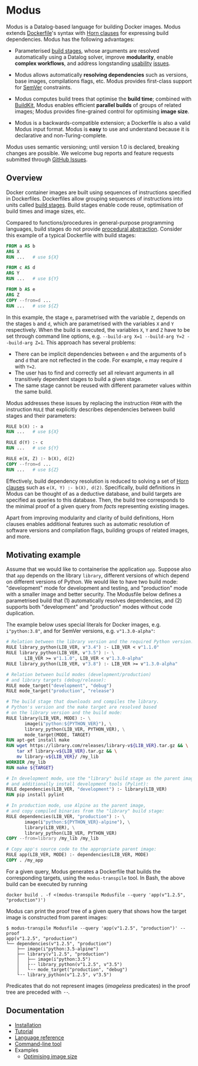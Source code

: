# Modus

Modus is a Datalog-based language for building Docker images. Modus extends [Dockerfile](https://docs.docker.com/engine/reference/builder/)'s syntax with [Horn clauses](https://en.wikipedia.org/wiki/Horn_clause) for expressing build dependencies. Modus has the following advantages:

- Parameterised [build stages](https://docs.docker.com/develop/develop-images/multistage-build/), whose arguments are resolved automatically using a Datalog solver, improve __modularity__, enable __complex workflows__, and address longstanding [usability](https://github.com/moby/moby/issues/32100) [issues](https://github.com/moby/moby/issues/32100).

- Modus allows automatically __resolving dependencies__ such as versions, base images, compilations flags, etc. Modus provides first-class support for [SemVer](https://semver.org/) constraints.

- Modus computes build trees that optimise the __build time__; combined with [BuildKit](https://github.com/moby/buildkit), Modus enables efficient __parallel builds__ of groups of related images; Modus provides fine-grained control for optimising __image size__.

- Modus is a backwards-compatible extension; a Dockerfile is also a valid Modus input format. Modus is __easy__ to use and understand because it is declarative and non-Turing-complete.

Modus uses semantic versioning; until version 1.0 is declared, breaking changes are possible. We welcome bug reports and feature requests submitted through [GitHub Issues](https://github.com/mechtaev/modus/issues).

## Overview

Docker container images are built using sequences of instructions specified in Dockerfiles. Dockerfiles allow grouping sequences of instructions into units called [build stages](https://docs.docker.com/develop/develop-images/multistage-build/). Build stages enable code reuse, optimisation of build times and image sizes, etc.

Compared to functions/procedures in general-purpose programming languages, build stages do not provide [procedural abstraction](http://www.eecs.qmul.ac.uk/~mmh/AMCM048/abstraction/procedural.html). Consider this example of a typical Dockerfile with build stages:

```Dockerfile
FROM a AS b
ARG X
RUN ...   # use ${X}

FROM c AS d
ARG Y
RUN ...   # use ${Y}

FROM b AS e
ARG Z
COPY --from=d ...
RUN ...   # use ${Z}
```

In this example, the stage `e`, parametrised with the variable `Z`, depends on the stages `b` and `d`, which are parametrised with the variables `X` and `Y` respectively. When the build is executed, the variables `X`, `Y` and `Z` have to be set through command line options, e.g. `--build-arg X=1 --build-arg Y=2 --build-arg Z=1`. This approach has several problems:
- There can be implicit dependencies between `e` and the arguments of `b` and `d` that are not reflected in the code. For example, `e` may require `d` with `Y=2`.
- The user has to find and correctly set all relevant arguments in all transitively dependent stages to build a given stage.
- The same stage cannot be reused with different parameter values within the same build.

Modus addresses these issues by replacing the instruction `FROM` with the instruction `RULE` that explicitly describes dependencies between build stages and their parameters:

```Dockerfile
RULE b(X) :- a
RUN ...   # use ${X}

RULE d(Y) :- c
RUN ...   # use ${Y}

RULE e(X, Z) :- b(X), d(2)
COPY --from=d ...
RUN ...   # use ${Z}
```

Effectively, build dependency resolution is reduced to solving a set of [Horn clauses](https://en.wikipedia.org/wiki/Horn_clause) such as `e(X, Y) :- b(X), d(2)`. Specifically, build definitions in Modus can be thought of as a deductive database, and build targets are specified as queries to this database. Then, the build tree corresponds to the minimal proof of a given query from _facts_ representing existing images.

Apart from improving modularity and clarity of build definitions, Horn clauses enables additional features such as automatic resolution of software versions and compilation flags, building groups of related images, and more.

## Motivating example

Assume that we would like to containerise the application `app`. Suppose also that `app` depends on the library `library`, different versions of which depend on different versions of Python. We would like to have two build mode: "development" mode for development and testing, and "production" mode with a smaller image and better security. The Modusfile below defines a parametrised build that (1) automatically resolves dependencies, and (2) supports both "development" and "production" modes without code duplication. 

The example below uses special literals for Docker images, e.g. `i"python:3.8"`, and for SemVer versions, e.g. `v"1.3.0-alpha"`:

```Dockerfile
# Relation between the library version and the required Python version:
RULE library_python(LIB_VER, v"3.4") :- LIB_VER < v"1.1.0"
RULE library_python(LIB_VER, v"3.5") :- \
       LIB_VER >= v"1.1.0", LIB_VER < v"1.3.0-alpha"
RULE library_python(LIB_VER, v"3.8") :- LIB_VER >= v"1.3.0-alpha"

# Relation between build modes (development/production)
# and library targets (debug/release):
RULE mode_target("development", "debug")
RULE mode_target("production", "release")

# The build stage that downloads and compiles the library.
# Python's version and the make target are resolved based
# on the library version and the build mode:
RULE library(LIB_VER, MODE) :- \
       image(i"python:${PYTHON_VER}"), \
       library_python(LIB_VER, PYTHON_VER), \
       mode_target(MODE, TARGET)
RUN apt-get install make
RUN wget https://library.com/releases/library-v${LIB_VER}.tar.gz && \
    tar xf library-v${LIB_VER}.tar.gz && \
    mv library-v${LIB_VER}/ /my_lib
WORKDIR /my_lib
RUN make ${TARGET}

# In development mode, use the "library" build stage as the parent image,
# and additionally install development tools (Pylint):
RULE dependencies(LIB_VER, "development") :- library(LIB_VER)
RUN pip install pylint

# In production mode, use Alpine as the parent image,
# and copy compiled binaries from the "library" build stage:
RULE dependencies(LIB_VER, "production") :- \
       image(i"python:${PYTHON_VER}-alpine"), \
       library(LIB_VER), \
       library_python(LIB_VER, PYTHON_VER)
COPY --from=library /my_lib /my_lib

# Copy app's source code to the appropriate parent image:
RULE app(LIB_VER, MODE) :- dependencies(LIB_VER, MODE)
COPY . /my_app
```

For a given query, Modus generates a Dockerfile that builds the corresponding targets, using the `modus-transpile` tool. In Bash, the above build can be executed by running 

    docker build . -f <(modus-transpile Modusfile --query 'app(v"1.2.5", "production")')

Modus can print the proof tree of a given query that shows how the target image is constructed from parent images:

    $ modus-transpile Modusfile --query 'app(v"1.2.5", "production")' --proof
    app(v"1.2.5", "production")
    └── dependencies(v"1.2.5", "production")
        ├── image(i"python:3.5-alpine")
        ├── library(v"1.2.5", "production")
        │   ├── image(i"python:3.5")
        │   ├╶╶ library_python(v"1.2.5", v"3.5")
        │   └╶╶ mode_target("production", "debug")
        └╶╶ library_python(v"1.2.5", v"3.5")

Predicates that do not represent images (_imageless_ predicates) in the proof tree are preceded with `╶╶`.

## Documentation

- [Installation](doc/installation.md)
- [Tutorial](doc/tutorial.md)
- [Language reference](doc/language-reference.md)
- [Command-line tool](doc/command-line-tool.md)
- Examples
  - [Optimising image size](doc/example/optimising-image-size.md)
